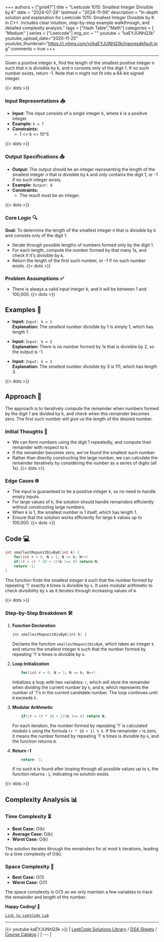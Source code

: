 
+++
authors = ["grid47"]
title = "Leetcode 1015: Smallest Integer Divisible by K"
date = "2024-07-28"
lastmod = "2024-11-06"
description = "In-depth solution and explanation for Leetcode 1015: Smallest Integer Divisible by K in C++. Includes clear intuition, step-by-step example walkthrough, and detailed complexity analysis."
tags = ["Hash Table","Math"]
categories = [
    "Medium"
]
series = ["Leetcode"]
img_src = ""
youtube = "kaEYJUNhQ3k"
youtube_upload_date="2020-11-25"
youtube_thumbnail="https://i.ytimg.com/vi/kaEYJUNhQ3k/maxresdefault.jpg"
comments = true
+++



---
Given a positive integer k, find the length of the smallest positive integer n such that n is divisible by k, and n consists only of the digit 1. If no such number exists, return -1. Note that n might not fit into a 64-bit signed integer.
<!--more-->
{{< dots >}}
### Input Representations 📥
- **Input:** The input consists of a single integer k, where k is a positive integer.
- **Example:** `k = 7`
- **Constraints:**
	- 1 <= k <= 10^5

{{< dots >}}
### Output Specifications 📤
- **Output:** The output should be an integer representing the length of the smallest integer n that is divisible by k and only contains the digit 1, or -1 if no such integer exists.
- **Example:** `Output: 6`
- **Constraints:**
	- The result must be an integer.

{{< dots >}}
### Core Logic 🔍
**Goal:** To determine the length of the smallest integer n that is divisible by k and consists only of the digit 1.

- Iterate through possible lengths of numbers formed only by the digit 1.
- For each length, compute the number formed by that many 1s, and check if it's divisible by k.
- Return the length of the first such number, or -1 if no such number exists.
{{< dots >}}
### Problem Assumptions ✅
- There is always a valid input integer k, and it will be between 1 and 100,000.
{{< dots >}}
## Examples 🧩
- **Input:** `Input: k = 1`  \
  **Explanation:** The smallest number divisible by 1 is simply 1, which has length 1.

- **Input:** `Input: k = 2`  \
  **Explanation:** There is no number formed by 1s that is divisible by 2, so the output is -1.

- **Input:** `Input: k = 3`  \
  **Explanation:** The smallest number divisible by 3 is 111, which has length 3.

{{< dots >}}
## Approach 🚀
The approach is to iteratively compute the remainder when numbers formed by the digit 1 are divided by k, and check when this remainder becomes zero. The first such number will give us the length of the desired number.

### Initial Thoughts 💭
- We can form numbers using the digit 1 repeatedly, and compute their remainder with respect to k.
- If the remainder becomes zero, we've found the smallest such number.
- Rather than directly constructing the large number, we can calculate the remainder iteratively by considering the number as a series of digits (all 1s).
{{< dots >}}
### Edge Cases 🌐
- The input is guaranteed to be a positive integer k, so no need to handle empty inputs.
- For large values of k, the solution should handle remainders efficiently without constructing large numbers.
- When k is 1, the smallest number is 1 itself, which has length 1.
- Ensure that the solution works efficiently for large k values up to 100,000.
{{< dots >}}
## Code 💻
```cpp
int smallestRepunitDivByK(int k) {
    for(int r = 0, N = 1; N <= k; N++)
    if((r = (r * 10 + 1)%k )== 0) return N;
    return -1;
}
```

This function finds the smallest integer `N` such that the number formed by repeating '1' exactly `N` times is divisible by `k`. It uses modular arithmetic to check divisibility by `k` as it iterates through increasing values of `N`.

{{< dots >}}
### Step-by-Step Breakdown 🛠️
1. **Function Declaration**
	```cpp
	int smallestRepunitDivByK(int k) {
	```
	Declares the function `smallestRepunitDivByK`, which takes an integer `k` and returns the smallest integer `N` such that the number formed by repeating '1' `N` times is divisible by `k`.

2. **Loop Initialization**
	```cpp
	    for(int r = 0, N = 1; N <= k; N++)
	```
	Initializes a loop with two variables: `r`, which will store the remainder when dividing the current number by `k`, and `N`, which represents the number of '1's in the current candidate number. The loop continues until `N` exceeds `k`.

3. **Modular Arithmetic**
	```cpp
	    if((r = (r * 10 + 1)%k )== 0) return N;
	```
	For each iteration, the number formed by repeating '1' is calculated modulo `k` using the formula `(r * 10 + 1) % k`. If the remainder `r` is zero, it means the number formed by repeating '1' `N` times is divisible by `k`, and the function returns `N`.

4. **Return -1**
	```cpp
	    return -1;
	```
	If no such `N` is found after looping through all possible values up to `k`, the function returns `-1`, indicating no solution exists.

{{< dots >}}
## Complexity Analysis 📊
### Time Complexity ⏳
- **Best Case:** O(k)
- **Average Case:** O(k)
- **Worst Case:** O(k)

The solution iterates through the remainders for at most k iterations, leading to a time complexity of O(k).

### Space Complexity 💾
- **Best Case:** O(1)
- **Worst Case:** O(1)

The space complexity is O(1) as we only maintain a few variables to track the remainder and length of the number.

**Happy Coding! 🎉**


[`Link to LeetCode Lab`](https://leetcode.com/problems/smallest-integer-divisible-by-k/description/)

---
{{< youtube kaEYJUNhQ3k >}}
| [LeetCode Solutions Library](https://grid47.xyz/leetcode/) / [DSA Sheets](https://grid47.xyz/sheets/) / [Course Catalog](https://grid47.xyz/courses/) |
| --- |
